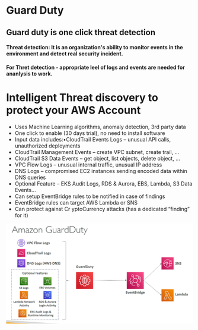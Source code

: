 # Guard Duty 

## Guard duty is one click threat detection
#### Threat detection: It is an organization's ability to monitor events in the environment and detect real security incident.
#### For Thret detection - appropriate leel of logs and events are needed for ananlysis to work.

# Intelligent Threat discovery to protect your AWS Account
- Uses Machine Learning algorithms, anomaly detection, 3rd party data
- One click to enable (30 days trial), no need to install software
- Input data includes:•CloudTrail Events Logs –  unusual API calls, unauthorized deployments
- CloudTrail Management Events – create VPC subnet, create trail, ...
- CloudTrail S3 Data Events – get object, list objects, delete object, ...
- VPC Flow Logs – unusual internal traffic, unusual IP address
- DNS Logs – compromised EC2 instances sending encoded data within DNS queries
- Optional Feature – EKS Audit Logs, RDS & Aurora, EBS, Lambda, S3 Data Events...
- Can setup EventBridge rules to be notified in case of findings
- EventBridge rules can target AWS Lambda or SNS
- Can protect against Cr yptoCurrency attacks (has a dedicated “finding” for it)

![alt text](image.png)